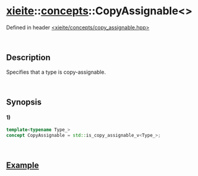 # [xieite](../../xieite.md)\:\:[concepts](../../concepts.md)\:\:CopyAssignable\<\>
Defined in header [<xieite/concepts/copy_assignable.hpp>](../../../include/xieite/concepts/copy_assignable.hpp)

&nbsp;

## Description
Specifies that a type is copy-assignable.

&nbsp;

## Synopsis
#### 1)
```cpp
template<typename Type_>
concept CopyAssignable = std::is_copy_assignable_v<Type_>;
```

&nbsp;

## [Example](https://en.cppreference.com/w/cpp/types/is_copy_assignable#Example)
